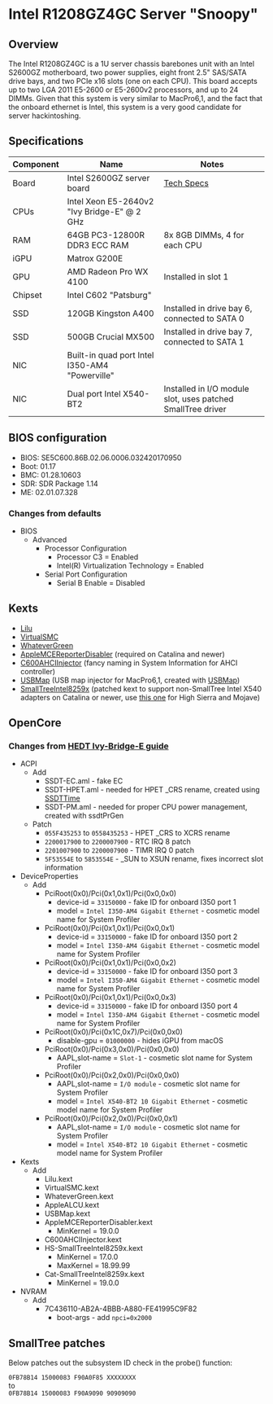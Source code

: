 # Intel R1208GZ4GC Server "Snoopy"

## Overview
The Intel R1208GZ4GC is a 1U server chassis barebones unit with an Intel S2600GZ motherboard, two power supplies, eight front 2.5" SAS/SATA drive bays, and two PCIe x16 slots (one on each CPU). This board accepts up to two LGA 2011 E5-2600 or E5-2600v2 processors, and up to 24 DIMMs. Given that this system is very similar to MacPro6,1, and the fact that the onboard ethernet is Intel, this system is a very good candidate for server hackintoshing.


## Specifications
|Component |Name |Notes|
--- | --- | ---
Board | Intel S2600GZ server board | [Tech Specs](https://www.intel.com/content/dam/support/us/en/documents/motherboards/server/sb/s2600gzgl_tps_r2_4.pdf)
CPUs | Intel Xeon E5-2640v2 "Ivy Bridge-E" @ 2 GHz
RAM | 64GB PC3-12800R DDR3 ECC RAM | 8x 8GB DIMMs, 4 for each CPU
iGPU | Matrox G200E
GPU | AMD Radeon Pro WX 4100 | Installed in slot 1
Chipset | Intel C602 "Patsburg"
SSD | 120GB Kingston A400 | Installed in drive bay 6, connected to SATA 0
SSD | 500GB Crucial MX500 | Installed in drive bay 7, connected to SATA 1
NIC | Built-in quad port Intel I350-AM4 "Powerville"
NIC | Dual port Intel X540-BT2 | Installed in I/O module slot, uses patched SmallTree driver


## BIOS configuration

* BIOS: SE5C600.86B.02.06.0006.032420170950
* Boot: 01.17
* BMC: 01.28.10603
* SDR: SDR Package 1.14
* ME: 02.01.07.328

### Changes from defaults
* BIOS
    * Advanced
        * Processor Configuration
            * Processor C3 = Enabled
            * Intel(R) Virtualization Technology = Enabled
        * Serial Port Configuration
            * Serial B Enable = Disabled

## Kexts
* [Lilu](https://github.com/acidanthera/Lilu)
* [VirtualSMC](https://github.com/acidanthera/VirtualSMC)
* [WhateverGreen](https://github.com/acidanthera/WhateverGreen)
* [AppleMCEReporterDisabler](AppleMCEReporterDisabler.kext) (required on Catalina and newer)
* [C600AHCIInjector](C600AHCIInjector.kext) (fancy naming in System Information for AHCI controller)
* [USBMap](USBMap.kext) (USB map injector for MacPro6,1, created with [USBMap](https://github.com/corpnewt/USBMap))
* [SmallTreeIntel8259x](Cat-SmallTreeIntel8259x.kext) (patched kext to support non-SmallTree Intel X540 adapters on Catalina or newer, use [this one](HS-SmallTreeIntel8259x.kext) for High Sierra and Mojave)

## OpenCore

### Changes from [HEDT Ivy-Bridge-E guide](https://dortania.github.io/OpenCore-Install-Guide/config-HEDT/ivy-bridge-e.html)
* ACPI
    * Add
        * SSDT-EC.aml - fake EC
        * SSDT-HPET.aml - needed for HPET _CRS rename, created using [SSDTTime](https://github.com/corpnewt/SSDTTime)
        * SSDT-PM.aml - needed for proper CPU power management, created with ssdtPrGen
    * Patch
        * `055F435253` to `0558435253` - HPET _CRS to XCRS rename
        * `2200017900` to `2200007900` - RTC IRQ 8 patch
        * `2201007900` to `2200007900` - TIMR IRQ 0 patch
        * `5F53554E` to `5853554E` - _SUN to XSUN rename, fixes incorrect slot information
* DeviceProperties
    * Add
        * PciRoot(0x0)/Pci(0x1,0x1)/Pci(0x0,0x0)
            * device-id = `33150000` - fake ID for onboard I350 port 1
            * model = `Intel I350-AM4 Gigabit Ethernet` - cosmetic model name for System Profiler
        * PciRoot(0x0)/Pci(0x1,0x1)/Pci(0x0,0x1)
            * device-id = `33150000` - fake ID for onboard I350 port 2
            * model = `Intel I350-AM4 Gigabit Ethernet` - cosmetic model name for System Profiler
        * PciRoot(0x0)/Pci(0x1,0x1)/Pci(0x0,0x2)
            * device-id = `33150000` - fake ID for onboard I350 port 3
            * model = `Intel I350-AM4 Gigabit Ethernet` - cosmetic model name for System Profiler
        * PciRoot(0x0)/Pci(0x1,0x1)/Pci(0x0,0x3)
            * device-id = `33150000` - fake ID for onboard I350 port 4
            * model = `Intel I350-AM4 Gigabit Ethernet` - cosmetic model name for System Profiler
        * PciRoot(0x0)/Pci(0x1C,0x7)/Pci(0x0,0x0)
            * disable-gpu = `01000000` - hides iGPU from macOS
        * PciRoot(0x0)/Pci(0x3,0x0)/Pci(0x0,0x0)
            * AAPL,slot-name = `Slot-1` - cosmetic slot name for System Profiler
        * PciRoot(0x0)/Pci(0x2,0x0)/Pci(0x0,0x0)
            * AAPL,slot-name = `I/O module` - cosmetic slot name for System Profiler
            * model = `Intel X540-BT2 10 Gigabit Ethernet` - cosmetic model name for System Profiler
        * PciRoot(0x0)/Pci(0x2,0x0)/Pci(0x0,0x1)
            * AAPL,slot-name = `I/O module` - cosmetic slot name for System Profiler
            * model = `Intel X540-BT2 10 Gigabit Ethernet` - cosmetic model name for System Profiler
* Kexts
    * Add
        * Lilu.kext
        * VirtualSMC.kext
        * WhateverGreen.kext
        * AppleALCU.kext
        * USBMap.kext
        * AppleMCEReporterDisabler.kext
            * MinKernel = 19.0.0
        * C600AHCIInjector.kext
        * HS-SmallTreeIntel8259x.kext
            * MinKernel = 17.0.0
            * MaxKernel = 18.99.99
        * Cat-SmallTreeIntel8259x.kext
            * MinKernel = 19.0.0
* NVRAM
    * Add
        * 7C436110-AB2A-4BBB-A880-FE41995C9F82
            * boot-args - add `npci=0x2000`

## SmallTree patches
Below patches out the subsystem ID check in the probe() function:

```0FB78B14 15000083 F90A0F85 XXXXXXXX```  
to  
```0FB78B14 15000083 F90A9090 90909090```  
